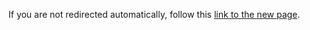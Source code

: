 <html>
  <head>
    <meta http-equiv="refresh" content="0; url=https://ale.farama.org/environments/pitfall">
    <title>Redirecting to Atari Documentation's new home</title>
  </head>
  <body>
    <p>If you are not redirected automatically, follow this <a href="https://ale.farama.org/environments/pitfall">link to the new page</a>.</p>
  </body>
</html>

